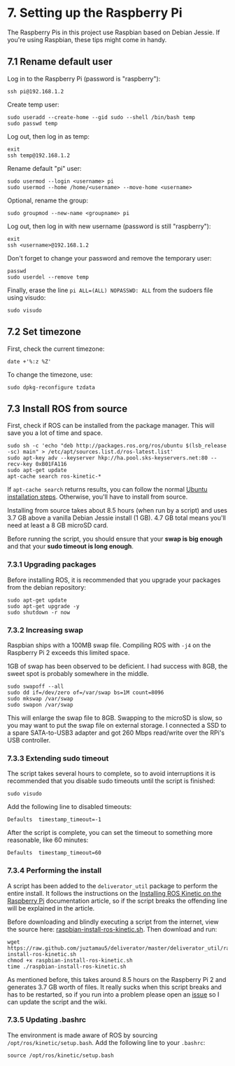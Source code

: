 # 7. Setting up the Raspberry Pi

The Raspberry Pis in this project use Raspbian based on Debian Jessie. If you're using Raspbian, these tips might come in handy.

## 7.1 Rename default user

Log in to the Raspberry Pi (password is "raspberry"):

```shell
ssh pi@192.168.1.2
```

Create temp user:

```shell
sudo useradd --create-home --gid sudo --shell /bin/bash temp
sudo passwd temp
```

Log out, then log in as temp:

```shell
exit
ssh temp@192.168.1.2
```

Rename default "pi" user:

```shell
sudo usermod --login <username> pi
sudo usermod --home /home/<username> --move-home <username>
```

Optional, rename the group:

```shell
sudo groupmod --new-name <groupname> pi
```

Log out, then log in with new username (password is still "raspberry"):

```shell
exit
ssh <username>@192.168.1.2
```

Don't forget to change your password and remove the temporary user:

```shell
passwd
sudo userdel --remove temp
```

Finally, erase the line `pi ALL=(ALL) NOPASSWD: ALL` from the sudoers file using visudo:

```shell
sudo visudo
```

## 7.2 Set timezone

First, check the current timezone:

```shell
date +'%:z %Z'
```

To change the timezone, use:

```shell
sudo dpkg-reconfigure tzdata
```

## 7.3 Install ROS from source

First, check if ROS can be installed from the package manager. This will save you a lot of time and space.

```shell
sudo sh -c 'echo "deb http://packages.ros.org/ros/ubuntu $(lsb_release -sc) main" > /etc/apt/sources.list.d/ros-latest.list'
sudo apt-key adv --keyserver hkp://ha.pool.sks-keyservers.net:80 --recv-key 0xB01FA116
sudo apt-get update
apt-cache search ros-kinetic-*
```

If `apt-cache search` returns results, you can follow the normal [Ubuntu installation steps](http://wiki.ros.org/kinetic/Installation/Ubuntu). Otherwise, you'll have to install from source.

Installing from source takes about 8.5 hours (when run by a script) and uses 3.7 GB above a vanilla Debian Jessie install (1 GB). 4.7 GB total means you'll need at least a 8 GB microSD card.

Before running the script, you should ensure that your **swap is big enough** and that your **sudo timeout is long enough**.

### 7.3.1 Upgrading packages

Before installing ROS, it is recommended that you upgrade your packages from the debian repository:

```shell
sudo apt-get update
sudo apt-get upgrade -y
sudo shutdown -r now
```

### 7.3.2 Increasing swap

Raspbian ships with a 100MB swap file. Compiling ROS with `-j4` on the Raspberry Pi 2 exceeds this limited space.

1GB of swap has been observed to be deficient. I had success with 8GB, the sweet spot is probably somewhere in the middle.

```shell
sudo swapoff --all
sudo dd if=/dev/zero of=/var/swap bs=1M count=8096
sudo mkswap /var/swap
sudo swapon /var/swap
```

This will enlarge the swap file to 8GB. Swapping to the microSD is slow, so you may want to put the swap file on external storage. I connected a SSD to a spare SATA-to-USB3 adapter and got 260 Mbps read/write over the RPi's USB controller.

### 7.3.3 Extending sudo timeout

The script takes several hours to complete, so to avoid interruptions it is recommended that you disable sudo timeouts until the script is finished:

```shell
sudo visudo
```

Add the following line to disabled timeouts:

```
Defaults  timestamp_timeout=-1
```

After the script is complete, you can set the timeout to something more reasonable, like 60 minutes:

```
Defaults  timestamp_timeout=60
```

### 7.3.4 Performing the install

A script has been added to the `deliverator_util` package to perform the entire install. It follows the instructions on the [Installing ROS Kinetic on the Raspberry Pi](http://wiki.ros.org/ROSberryPi/Installing%20ROS%20Kinetic%20on%20the%20Raspberry%20Pi) documentation article, so if the script breaks the offending line will be explained in the article.

Before downloading and blindly executing a script from the internet, view the source here: [raspbian-install-ros-kinetic.sh](https://github.com/juztamau5/deliverator/blob/master/deliverator_util/raspbian-install-ros-kinetic.sh). Then download and run:

```shell
wget https://raw.github.com/juztamau5/deliverator/master/deliverator_util/raspbian-install-ros-kinetic.sh
chmod +x raspbian-install-ros-kinetic.sh
time ./raspbian-install-ros-kinetic.sh
```

As mentioned before, this takes around 8.5 hours on the Raspberry Pi 2 and generates 3.7 GB worth of files. It really sucks when this script breaks and has to be restarted, so if you run into a problem please open an [issue](https://github.com/juztamau5/deliverator/issues) so I can update the script and the wiki.

### 7.3.5 Updating .bashrc

The environment is made aware of ROS by sourcing `/opt/ros/kinetic/setup.bash`. Add the following line to your `.bashrc`:

```shell
source /opt/ros/kinetic/setup.bash
```
